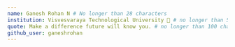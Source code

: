 ```yaml
---
name: Ganesh Rohan N # No longer than 28 characters
institution: Visvesvaraya Technological University 🚩 # no longer than 58 characters
quote: Make a difference future will know you. # no longer than 100 characters, avoid using quotes(") to guarantee the format remains the same.
github_user: ganeshrohan
---
```

